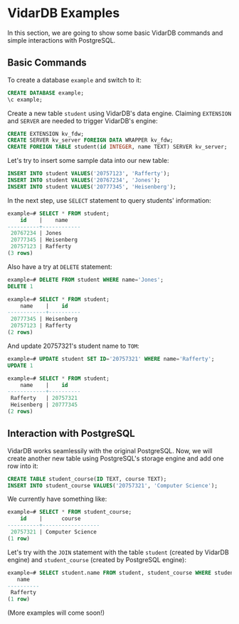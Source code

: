 # VidarDB Examples

In this section, we are going to show some basic VidarDB commands and simple interactions with PostgreSQL.

## Basic Commands

To create a database `example` and switch to it:

```sql
CREATE DATABASE example;
\c example;
```

Create a new table `student` using VidarDB's data engine. Claiming `EXTENSION` and `SERVER` are needed to trigger VidarDB's engine:

```sql
CREATE EXTENSION kv_fdw;
CREATE SERVER kv_server FOREIGN DATA WRAPPER kv_fdw;
CREATE FOREIGN TABLE student(id INTEGER, name TEXT) SERVER kv_server;
```

Let's try to insert some sample data into our new table:

```sql
INSERT INTO student VALUES('20757123', 'Rafferty');
INSERT INTO student VALUES('20767234', 'Jones');
INSERT INTO student VALUES('20777345', 'Heisenberg');
```

In the next step, use `SELECT` statement to query students' information:

```sql
example=# SELECT * FROM student;
    id    |    name    
----------+------------
 20767234 | Jones
 20777345 | Heisenberg
 20757123 | Rafferty
(3 rows)
```

Also have a try at `DELETE` statement:

```sql
example=# DELETE FROM student WHERE name='Jones';
DELETE 1

example=# SELECT * FROM student;
    name    |    id    
------------+----------
 20777345 | Heisenberg
 20757123 | Rafferty
(2 rows)
```

And update 20757321's student name to `TOM`:

```sql
example=# UPDATE student SET ID='20757321' WHERE name='Rafferty';
UPDATE 1

example=# SELECT * FROM student;
    name    |    id    
------------+----------
 Rafferty   | 20757321
 Heisenberg | 20777345
(2 rows)
```

## Interaction with PostgreSQL

VidarDB works seamlessily with the original PostgreSQL. Now, we will create another new table using PostgreSQL's storage engine and add one row into it:

```sql
CREATE TABLE student_course(ID TEXT, course TEXT);
INSERT INTO student_course VALUES('20757321', 'Computer Science');
```

We currently have something like:

```sql
example=# SELECT * FROM student_course;
    id    |      course      
----------+------------------
 20757321 | Computer Science
(1 row)
```

Let's try with the `JOIN` statement with the table `student` (created by VidarDB engine) and `student_course` (created by PostgreSQL engine):

```sql
example=# SELECT student.name FROM student, student_course WHERE student.id = student_course.id;
   name   
----------
 Rafferty
(1 row)
```

(More examples will come soon!)
